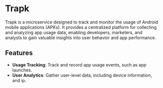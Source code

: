 # Trapk

Trapk is a microservice designed to track and monitor the usage of Android mobile applications (APKs). It provides a centralized platform for collecting and analyzing app usage data, enabling developers, marketers, and analysts to gain valuable insights into user behavior and app performance.

## Features

- **Usage Tracking**: Track and record app usage events, such as app launches.
- **User Analytics**: Gather user-level data, including device information, and ip.
